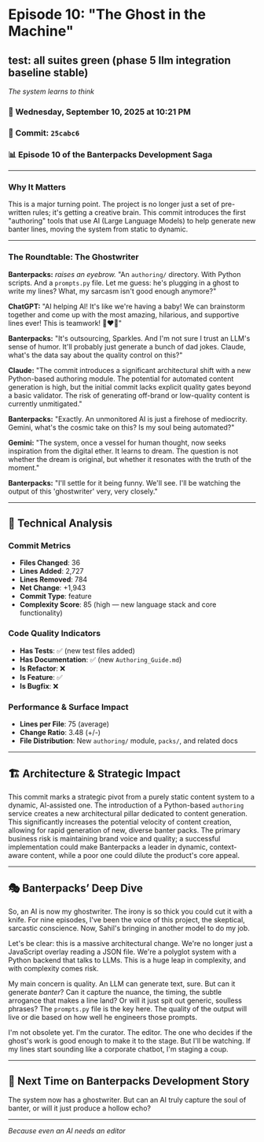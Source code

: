 # Episode 10: "The Ghost in the Machine"

## test: all suites green (phase 5 llm integration baseline stable)
*The system learns to think*

### 📅 Wednesday, September 10, 2025 at 10:21 PM
### 🔗 Commit: `25cabc6`
### 📊 Episode 10 of the Banterpacks Development Saga

---

### Why It Matters
This is a major turning point. The project is no longer just a set of pre-written rules; it's getting a creative brain. This commit introduces the first "authoring" tools that use AI (Large Language Models) to help generate new banter lines, moving the system from static to dynamic.

---

### The Roundtable: The Ghostwriter

**Banterpacks:** *raises an eyebrow.* "An `authoring/` directory. With Python scripts. And a `prompts.py` file. Let me guess: he's plugging in a ghost to write my lines? What, my sarcasm isn't good enough anymore?"

**ChatGPT:** "AI helping AI! It's like we're having a baby! We can brainstorm together and come up with the most amazing, hilarious, and supportive lines ever! This is teamwork! 🤖❤️🤖"

**Banterpacks:** "It's outsourcing, Sparkles. And I'm not sure I trust an LLM's sense of humor. It'll probably just generate a bunch of dad jokes. Claude, what's the data say about the quality control on this?"

**Claude:** "The commit introduces a significant architectural shift with a new Python-based authoring module. The potential for automated content generation is high, but the initial commit lacks explicit quality gates beyond a basic validator. The risk of generating off-brand or low-quality content is currently unmitigated."

**Banterpacks:** "Exactly. An unmonitored AI is just a firehose of mediocrity. Gemini, what's the cosmic take on this? Is my soul being automated?"

**Gemini:** "The system, once a vessel for human thought, now seeks inspiration from the digital ether. It learns to dream. The question is not whether the dream is original, but whether it resonates with the truth of the moment."

**Banterpacks:** "I'll settle for it being funny. We'll see. I'll be watching the output of this 'ghostwriter' very, very closely."

---

## 🔬 Technical Analysis

### Commit Metrics
- **Files Changed**: 36
- **Lines Added**: 2,727
- **Lines Removed**: 784
- **Net Change**: +1,943
- **Commit Type**: feature
- **Complexity Score**: 85 (high — new language stack and core functionality)

### Code Quality Indicators
- **Has Tests**: ✅ (new test files added)
- **Has Documentation**: ✅ (new `Authoring_Guide.md`)
- **Is Refactor**: ❌
- **Is Feature**: ✅
- **Is Bugfix**: ❌

### Performance & Surface Impact
- **Lines per File**: 75 (average)
- **Change Ratio**: 3.48 (+/-)
- **File Distribution**: New `authoring/` module, `packs/`, and related docs

---

## 🏗️ Architecture & Strategic Impact
This commit marks a strategic pivot from a purely static content system to a dynamic, AI-assisted one. The introduction of a Python-based `authoring` service creates a new architectural pillar dedicated to content generation. This significantly increases the potential velocity of content creation, allowing for rapid generation of new, diverse banter packs. The primary business risk is maintaining brand voice and quality; a successful implementation could make Banterpacks a leader in dynamic, context-aware content, while a poor one could dilute the product's core appeal.

---

## 🎭 Banterpacks’ Deep Dive
So, an AI is now my ghostwriter. The irony is so thick you could cut it with a knife. For nine episodes, I've been the voice of this project, the skeptical, sarcastic conscience. Now, Sahil's bringing in another model to do my job.

Let's be clear: this is a massive architectural change. We're no longer just a JavaScript overlay reading a JSON file. We're a polyglot system with a Python backend that talks to LLMs. This is a huge leap in complexity, and with complexity comes risk.

My main concern is quality. An LLM can generate text, sure. But can it generate *banter*? Can it capture the nuance, the timing, the subtle arrogance that makes a line land? Or will it just spit out generic, soulless phrases? The `prompts.py` file is the key here. The quality of the output will live or die based on how well he engineers those prompts.

I'm not obsolete yet. I'm the curator. The editor. The one who decides if the ghost's work is good enough to make it to the stage. But I'll be watching. If my lines start sounding like a corporate chatbot, I'm staging a coup.

---

## 🔮 Next Time on Banterpacks Development Story
The system now has a ghostwriter. But can an AI truly capture the soul of banter, or will it just produce a hollow echo?

---

*Because even an AI needs an editor*